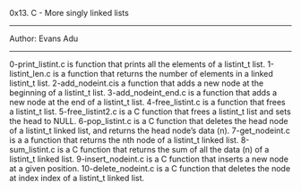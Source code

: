 0x13. C - More singly linked lists
*********************************************
Author: Evans Adu
*********************************************
0-print_listint.c is function that prints all the elements of a listint_t list.
1-listint_len.c is a function that returns the number of elements in a linked listint_t list.
2-add_nodeint.cis a function that adds a new node at the beginning of a listint_t list.
3-add_nodeint_end.c is a function that adds a new node at the end of a listint_t list.
4-free_listint.c is a function that frees a listint_t list.
5-free_listint2.c is a C function that frees a listint_t list and sets the head to NULL.
6-pop_listint.c is a C function that deletes the head node of a listint_t linked list, and returns the head node’s data (n).
7-get_nodeint.c is a a function that returns the nth node of a listint_t linked list.
8-sum_listint.c  is a C function that returns the sum of all the data (n) of a listint_t linked list.
9-insert_nodeint.c is a C function that inserts a new node at a given position.
10-delete_nodeint.c is a C function that deletes the node at index index of a listint_t linked list.
